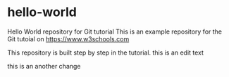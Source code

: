 # hello-world
Hello World repository for Git tutorial
This is an example repository for the Git tutoial on https://www.w3schools.com

This repository is built step by step in the tutorial.
this is an edit text

this is an another change 

